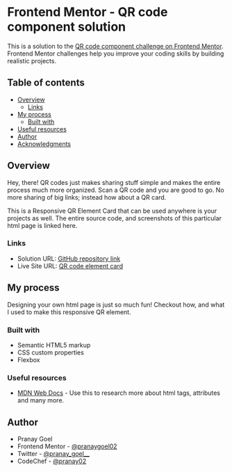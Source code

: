 # Frontend Mentor - QR code component solution

This is a solution to the [QR code component challenge on Frontend Mentor](https://www.frontendmentor.io/challenges/qr-code-component-iux_sIO_H). Frontend Mentor challenges help you improve your coding skills by building realistic projects. 

## Table of contents

- [Overview](#overview)
  - [Links](#links)
- [My process](#my-process)
  - [Built with](#built-with)
- [Useful resources](#useful-resources)
- [Author](#author)
- [Acknowledgments](#acknowledgments)

## Overview
Hey, there! QR codes just makes sharing stuff simple and makes the entire process much more organized. Scan a QR code and you are good to go. No more sharing of big links; instead how about a QR card.

This is a Responsive QR Element Card that can be used anywhere is your projects as well. The entire source code, and screenshots of this particular html page is linked here.

### Links

- Solution URL: [GitHub repository link](https://github.com/pranaygoel02/QR-Code-Element-Card)
- Live Site URL: [QR code element card](https://pranaygoel02.github.io/QR-Code-Element-Card/)

## My process
Designing your own html page is just so much fun! Checkout how, and what I used to make this responsive QR element.

### Built with
- Semantic HTML5 markup
- CSS custom properties
- Flexbox


### Useful resources

- [MDN Web Docs](https://developer.mozilla.org/en-US/docs/Web/HTML) - Use this to research more about html tags, attributes and many more.

## Author

- Pranay Goel
- Frontend Mentor - [@pranaygoel02](https://www.frontendmentor.io/profile/pranaygoel02)
- Twitter - [@pranay_goel__](https://twitter.com/pranay_goel__)
- CodeChef - [@pranay02](https://www.codechef.com/users/pranay02)
